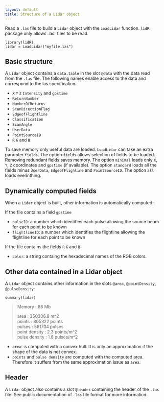 ```yaml
---
layout: default
title: Structure of a Lidar object
---
```


Read a `.las` file to build a `Lidar` object with the `LoadLidar` function. `lidR` package only allows .las` files to be read.

	library(lidR)
	lidar = LoadLidar("myfile.las")

##  Basic structure

A `Lidar` object contains a `data.table` in the slot `@data` with the data read from the `.las` file. The following names enable access to the data and correspond to the las specification.

- `X` `Y` `Z` `Intensity` and `gpstime`
- `ReturnNumber`
- `NumberOfReturns`
- `ScanDirectionFlag`
- `EdgeofFlightline`
- `Classification`
- `ScanAngle`
- `UserData`
- `PointSourceID`
- `R` `G` and `B`

To save memory only useful data are loaded. `LoadLidar` can take an extra paramter `fields`. The option `fields` allows selection of fields to be loaded. Removing redundant fields saves memory. The option `minimal` loads only `X`, `Y`, `Z` coordinates and `gpstime` (if available). The option `standard` loads all the fields minus ̀`UserData`, `EdgeofFlighline` and `PointSourceID`. The option `all` loads everinthing.

## Dynamically computed fields

When a `Lidar` object is built, other information is automatically computed:

If the file contains a field `gpstime`

- `pulseID`: a number which identifies each pulse allowing the source beam for each point to be known
- `flightlineID`: a number which identifies the flightline allowing the flightline for each point to be known

If the file contains the fields `R` `G` and `B`

- `color`: a string containg the hexadecimal names of the RGB colors.

## Other data contained in a Lidar object

A `Lidar` object contains other information in the slots `@area`, `@pointDensity`, `@pulseDensity`:

	summary(lidar)

> Memory : 86 Mb 
>
> area : 350306.8 m^2 <br/>
> points : 805322 points<br/>
> pulses : 561704 pulses<br/> 
> point density : 2.3 points/m^2<br/> 
> pulse density : 1.6 pulses/m^2 <br/>


- `area`: is computed with a convex hull. It is only an approximation if the shape of the data is not convex.
- `points` and `pulse density` are computed with the computed area. Therefore it suffers from the same approximation issue as `area`.

## Header

A `Lidar` object also contains a slot `@header` containing the header of the `.las` file. See public documentation of `.las` file format for more information.
